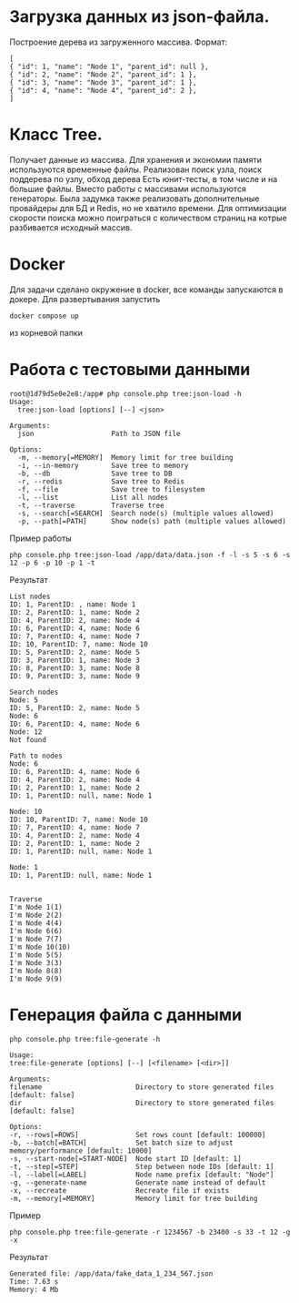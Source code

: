 # Загрузка данных из json-файла. 
Построение дерева из загруженного массива.
Формат:
```
[
{ "id": 1, "name": "Node 1", "parent_id": null },
{ "id": 2, "name": "Node 2", "parent_id": 1 },
{ "id": 3, "name": "Node 3", "parent_id": 1 },
{ "id": 4, "name": "Node 4", "parent_id": 2 },
]
```

# Класс Tree. 
Получает данные из массива. Для хранения и экономии памяти используются временные файлы.
Реализован поиск узла, поиск поддерева по узлу, обход дерева
Есть юнит-тесты, в том числе и на большие файлы. 
Вместо работы с массивами используются генераторы. 
Была задумка также реализовать дополнительные провайдеры для БД и Redis, но не хватило времени.
Для оптимизации скорости поиска можно поиграться с количеством страниц на котрые разбивается исходный массив.

# Docker

Для задачи сделано окружение в docker, все команды запускаются в докере.
Для развертывания запустить 
```
docker compose up
```
из корневой папки

# Работа с тестовыми данными
```
root@1d79d5e0e2e8:/app# php console.php tree:json-load -h    
Usage:
  tree:json-load [options] [--] <json>

Arguments:
  json                   Path to JSON file

Options:
  -m, --memory[=MEMORY]  Memory limit for tree building
  -i, --in-memory        Save tree to memory
  -b, --db               Save tree to DB
  -r, --redis            Save tree to Redis
  -f, --file             Save tree to filesystem
  -l, --list             List all nodes
  -t, --traverse         Traverse tree
  -s, --search[=SEARCH]  Search node(s) (multiple values allowed)
  -p, --path[=PATH]      Show node(s) path (multiple values allowed)
```
Пример работы
```
php console.php tree:json-load /app/data/data.json -f -l -s 5 -s 6 -s 12 -p 6 -p 10 -p 1 -t
```
Результат
```
List nodes
ID: 1, ParentID: , name: Node 1
ID: 2, ParentID: 1, name: Node 2
ID: 4, ParentID: 2, name: Node 4
ID: 6, ParentID: 4, name: Node 6
ID: 7, ParentID: 4, name: Node 7
ID: 10, ParentID: 7, name: Node 10
ID: 5, ParentID: 2, name: Node 5
ID: 3, ParentID: 1, name: Node 3
ID: 8, ParentID: 3, name: Node 8
ID: 9, ParentID: 3, name: Node 9

Search nodes
Node: 5
ID: 5, ParentID: 2, name: Node 5 
Node: 6
ID: 6, ParentID: 4, name: Node 6 
Node: 12
Not found

Path to nodes
Node: 6
ID: 6, ParentID: 4, name: Node 6 
ID: 4, ParentID: 2, name: Node 4 
ID: 2, ParentID: 1, name: Node 2 
ID: 1, ParentID: null, name: Node 1 

Node: 10
ID: 10, ParentID: 7, name: Node 10 
ID: 7, ParentID: 4, name: Node 7 
ID: 4, ParentID: 2, name: Node 4 
ID: 2, ParentID: 1, name: Node 2 
ID: 1, ParentID: null, name: Node 1 

Node: 1
ID: 1, ParentID: null, name: Node 1 


Traverse
I'm Node 1(1)
I'm Node 2(2)
I'm Node 4(4)
I'm Node 6(6)
I'm Node 7(7)
I'm Node 10(10)
I'm Node 5(5)
I'm Node 3(3)
I'm Node 8(8)
I'm Node 9(9)
```

# Генерация файла с данными

```
php console.php tree:file-generate -h

Usage:
tree:file-generate [options] [--] [<filename> [<dir>]]

Arguments:
filename                       Directory to store generated files [default: false]
dir                            Directory to store generated files [default: false]

Options:
-r, --rows[=ROWS]              Set rows count [default: 100000]
-b, --batch[=BATCH]            Set batch size to adjust memory/performance [default: 10000]
-s, --start-node[=START-NODE]  Node start ID [default: 1]
-t, --step[=STEP]              Step between node IDs [default: 1]
-l, --label[=LABEL]            Node name prefix [default: "Node"]
-g, --generate-name            Generate name instead of default
-x, --recreate                 Recreate file if exists
-m, --memory[=MEMORY]          Memory limit for tree building
```
Пример
```
php console.php tree:file-generate -r 1234567 -b 23400 -s 33 -t 12 -g -x            
```
Результат
```
Generated file: /app/data/fake_data_1_234_567.json
Time: 7.63 s
Memory: 4 Mb
```
